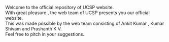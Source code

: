 Welcome to the official repository of UCSP website.    
With great pleasure , the web team of UCSP presents you our official website.   
This was made possible by the web team consisting of Ankit Kumar , Kumar Shivam and Prashanth K V.   
Feel free to pitch in your suggestions.
